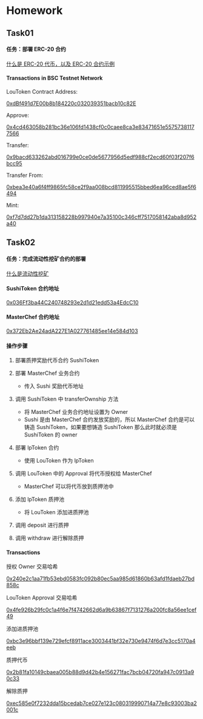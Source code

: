 # Homework

## Task01

#### 任务：部署 ERC-20 合约

[什么是 ERC-20 代币，以及 ERC-20 合约示例](https://ethereum.org/zh/developers/docs/standards/tokens/erc-20/)

#### Transactions in BSC Testnet Network

LouToken Contract Address:

[0xdBf491d7E00b8b184220c032039351bacb10c82E](https://testnet.bscscan.com/address/0xdbf491d7e00b8b184220c032039351bacb10c82e)

Approve:

[0x4cd463058b281bc36e106fd1438cf0c0caee8ca3e83471651e55757381177566](https://testnet.bscscan.com/tx/0x4cd463058b281bc36e106fd1438cf0c0caee8ca3e83471651e55757381177566)

Transfer:

[0x9bacd633262abd016799e0ce0de5677956d5edf988cf2ecd60f03f207f6bcc95](https://testnet.bscscan.com/tx/0x9bacd633262abd016799e0ce0de5677956d5edf988cf2ecd60f03f207f6bcc95)

Transfer From:

[0xbea3e40a6f4ff9865fc58ce2f9aa008bcd811995515bbed6ea96ced8ae5f6494](https://testnet.bscscan.com/tx/0xbea3e40a6f4ff9865fc58ce2f9aa008bcd811995515bbed6ea96ced8ae5f6494)

Mint:

[0xf7d7dd27b1da313158228b997940e7a35100c346cff7517058142aba8d952a40](https://testnet.bscscan.com/tx/0xf7d7dd27b1da313158228b997940e7a35100c346cff7517058142aba8d952a40)

## Task02

#### 任务：完成流动性挖矿合约的部署

[什么是流动性挖矿](https://mirror.xyz/xyyme.eth/_yGLvqTXQCX-UYRp_sWMR7MuDDKWuEhOw0S5QqJXr84)

#### SushiToken 合约地址
[0x036Ff3ba44C240748293e2d1d21edd53a4EdcC10](https://testnet.bscscan.com/address/0x036Ff3ba44C240748293e2d1d21edd53a4EdcC10)

#### MasterChef 合约地址

[0x372Eb2Ae24adA227E1A027761485ee14e584d103](https://testnet.bscscan.com/address/0x372Eb2Ae24adA227E1A027761485ee14e584d103)

#### 操作步骤

1. 部署质押奖励代币合约 SushiToken

2. 部署 MasterChef 业务合约
    *  传入 Sushi 奖励代币地址

3. 调用 SushiToken 中 transferOwnship 方法

   * 将 MasterChef 业务合约地址设置为 Owner 
   * Sushi 是由 MasterChef 合约发放奖励的，所以 MasterChef 合约是可以铸造 SushiToken，如果要想铸造 SushiToken 那么此时就必须是 SushiToken 的 owner

4. 部署 lpToken 合约

   * 使用 LouToken 作为 lpToken

5. 调用 LouToken 中的 Approval 将代币授权给 MasterChef

   * MasterChef 可以将代币放到质押池中

6. 添加 lpToken 质押池

   * 将 LouToken 添加进质押池

7. 调用 deposit 进行质押

8. 调用 withdraw 进行解除质押

#### Transactions
授权 Owner 交易哈希

[0x240e2c1aa71fb53ebd0583fc092b80ec5aa985d61860b63afd1fdaeb27bd858c](https://testnet.bscscan.com/tx/0x240e2c1aa71fb53ebd0583fc092b80ec5aa985d61860b63afd1fdaeb27bd858c)

LouToken Approval 交易哈希

[0x4fe926b29fc0c1a4f6e7f4742662d6a9b63867f7131276a200fc8a56ee1cef49](https://testnet.bscscan.com/tx/0x4fe926b29fc0c1a4f6e7f4742662d6a9b63867f7131276a200fc8a56ee1cef49)

添加进质押池

[0xbc3e96bbf139e729efcf8911ace3003441bf32e730e9474f6d7e3cc5170a4eeb](https://testnet.bscscan.com/tx/0xbc3e96bbf139e729efcf8911ace3003441bf32e730e9474f6d7e3cc5170a4eeb)

质押代币

[0x2b81fa10149cbaea005b88d9d42b4e156271fac7bcb04720fa947c0913a90c33](https://testnet.bscscan.com/tx/0x2b81fa10149cbaea005b88d9d42b4e156271fac7bcb04720fa947c0913a90c33)

解除质押

[0xec585e0f7232dda15bcedab7ce027e123c080319990714a77e8c93003ba2001c](https://testnet.bscscan.com/tx/0x2b81fa10149cbaea005b88d9d42b4e156271fac7bcb04720fa947c0913a90c33)
